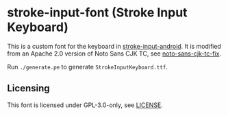 # stroke-input-font (Stroke Input Keyboard)

This is a custom font for the keyboard in [stroke-input-android].
It is modified from an Apache 2.0 version of Noto Sans CJK TC,
see [noto-sans-cjk-tc-fix].

Run `./generate.pe` to generate `StrokeInputKeyboard.ttf`.


[stroke-input-android]: https://github.com/stroke-input/stroke-input-android
[noto-sans-cjk-tc-fix]: https://github.com/stroke-input/noto-sans-cjk-tc-fix


## Licensing

This font is licensed under GPL-3.0-only, see [LICENSE].


[LICENSE]: LICENSE
